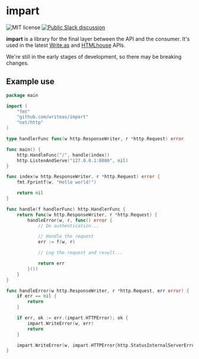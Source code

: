 impart
======

![MIT license](https://img.shields.io/github/license/writeas/impart.svg) [![Public Slack discussion](http://slack.write.as/badge.svg)](http://slack.write.as/)

**impart** is a library for the final layer between the API and the consumer. It's used in the latest [Write.as](https://write.as) and [HTMLhouse](https://html.house) APIs.

We're still in the early stages of development, so there may be breaking changes.

## Example use

```go
package main

import (
	"fmt"
	"github.com/writeas/impart"
	"net/http"
)

type handlerFunc func(w http.ResponseWriter, r *http.Request) error

func main() {
	http.HandleFunc("/", handle(index))
	http.ListenAndServe("127.0.0.1:8080", nil)
}

func index(w http.ResponseWriter, r *http.Request) error {
	fmt.Fprintf(w, "Hello world!")

	return nil
}

func handle(f handlerFunc) http.HandlerFunc {
	return func(w http.ResponseWriter, r *http.Request) {
		handleError(w, r, func() error {
			// Do authentication...

			// Handle the request
			err := f(w, r)

			// Log the request and result...

			return err
		}())
	}
}

func handleError(w http.ResponseWriter, r *http.Request, err error) {
	if err == nil {
		return
	}

	if err, ok := err.(impart.HTTPError); ok {
		impart.WriteError(w, err)
		return
	}

	impart.WriteError(w, impart.HTTPError{http.StatusInternalServerError, "Internal server error :("})
}
```

